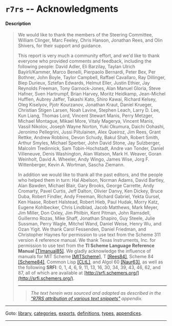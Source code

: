 

<a id='appendix__r7rs__acknowledgments'></a>

# `r7rs` -- Acknowledgments


<a id='appendix__r7rs__acknowledgments__description'></a>

#### Description

> We would like to thank the members of the Steering Committee, William
> Clinger, Marc Feeley, Chris Hanson, Jonathan Rees, and Olin Shivers, for
> their support and guidance.
> 
> This report is very much a community effort, and we'd like to
> thank everyone who provided comments and feedback, including
> the following people: David Adler, Eli Barzilay, Taylan Ulrich
> Bayirli/Kammer, Marco Benelli, Pierpaolo Bernardi,
> Peter Bex, Per Bothner, John Boyle, Taylor Campbell, Raffael Cavallaro,
> Ray Dillinger, Biep Durieux, Sztefan Edwards, Helmut Eller, Justin
> Ethier, Jay Reynolds Freeman, Tony Garnock-Jones, Alan Manuel Gloria,
> Steve Hafner, Sven Hartrumpf, Brian Harvey, Moritz Heidkamp, Jean-Michel
> Hufflen, Aubrey Jaffer, Takashi Kato, Shiro Kawai, Richard Kelsey, Oleg
> Kiselyov, Pjotr Kourzanov, Jonathan Kraut, Daniel Krueger, Christian
> Stigen Larsen, Noah Lavine, Stephen Leach, Larry D. Lee, Kun Liang,
> Thomas Lord, Vincent Stewart Manis, Perry Metzger, Michael Montague,
> Mikael More, Vitaly Magerya, Vincent Manis, Vassil Nikolov, Joseph
> Wayne Norton, Yuki Okumura, Daichi Oohashi, Jeronimo Pellegrini, Jussi
> Piitulainen, Alex Queiroz, Jim Rees, Grant Rettke, Andrew Robbins, Devon
> Schudy, Bakul Shah, Robert Smith, Arthur Smyles, Michael Sperber, John
> David Stone, Jay Sulzberger, Malcolm Tredinnick, Sam Tobin-Hochstadt,
> Andre van Tonder, Daniel Villeneuve, Denis Washington, Alan Watson,
> Mark H.  Weaver, Goran Weinholt, David A. Wheeler, Andy Wingo, James
> Wise, Jorg F. Wittenberger, Kevin A. Wortman, Sascha Ziemann.
> 
> In addition we would like to thank all the past editors, and the
> people who helped them in turn: Hal Abelson, Norman Adams, David
> Bartley, Alan Bawden, Michael Blair, Gary Brooks, George Carrette,
> Andy Cromarty, Pavel Curtis, Jeff Dalton, Olivier Danvy, Ken Dickey,
> Bruce Duba, Robert Findler, Andy Freeman, Richard Gabriel, Yekta
> Gursel, Ken Haase, Robert Halstead, Robert Hieb, Paul Hudak, Morry
> Katz, Eugene Kohlbecker, Chris Lindblad, Jacob Matthews, Mark Meyer,
> Jim Miller, Don Oxley, Jim Philbin, Kent Pitman, John Ramsdell,
> Guillermo Rozas, Mike Shaff, Jonathan Shapiro, Guy Steele, Julie
> Sussman, Perry Wagle, Mitchel Wand, Daniel Weise, Henry Wu, and Ozan
> Yigit.  We thank Carol Fessenden, Daniel Friedman, and Christopher
> Haynes for permission to use text from the Scheme 311 version 4
> reference manual.  We thank Texas Instruments, Inc. for permission to
> use text from the __TI Scheme Language Reference Manual__
> [[TImanual85]](#errors).  We gladly acknowledge the influence of
> manuals for MIT Scheme [[MITScheme]](#errors), T [[Rees84]](#errors), Scheme
> 84 [[Scheme84]](#errors), Common Lisp [[CLtL]](#errors), and Algol 60 [[Naur63]](#errors),
> as well as the following __SRFI__:  0, 1, 4, 6, 9, 11, 13, 16, 30, 34, 39, 43, 46, 62, and 87,
> all of which are available at [http://srfi.schemers.org/](http://srfi.schemers.org/).
> 
> 
> ----
> > *The text herein was sourced and adapted as described in the ["R7RS attribution of various text snippets"](../../r7rs/appendices/attribution.md#appendix__r7rs__attribution) appendix.*

----

Goto: [library](../../r7rs/_index.md#library__r7rs), [categories](../../r7rs/categories/_index.md#toc__r7rs__categories), [exports](../../r7rs/exports/_index.md#toc__r7rs__exports), [definitions](../../r7rs/definitions/_index.md#toc__r7rs__definitions), [types](../../r7rs/types/_index.md#toc__r7rs__types), [appendices](../../r7rs/appendices/_index.md#toc__r7rs__appendices).

----

